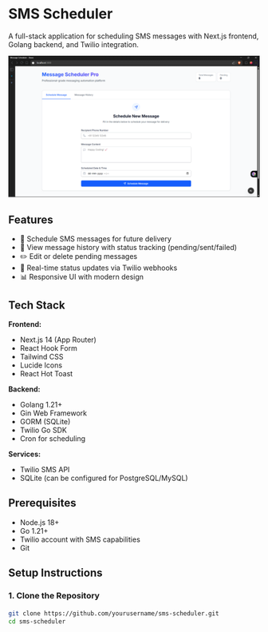 # SMS Scheduler

A full-stack application for scheduling SMS messages with Next.js frontend, Golang backend, and Twilio integration.

![Screenshot](/sms-scheduler-frontend/public/image.png) <!-- Add a screenshot if available -->

## Features

- 📅 Schedule SMS messages for future delivery
- 📱 View message history with status tracking (pending/sent/failed)
- ✏️ Edit or delete pending messages
- 🔔 Real-time status updates via Twilio webhooks
- 📊 Responsive UI with modern design

## Tech Stack

**Frontend:**
- Next.js 14 (App Router)
- React Hook Form
- Tailwind CSS
- Lucide Icons
- React Hot Toast

**Backend:**
- Golang 1.21+
- Gin Web Framework
- GORM (SQLite)
- Twilio Go SDK
- Cron for scheduling

**Services:**
- Twilio SMS API
- SQLite (can be configured for PostgreSQL/MySQL)

## Prerequisites

- Node.js 18+
- Go 1.21+
- Twilio account with SMS capabilities
- Git

## Setup Instructions

### 1. Clone the Repository

```bash
git clone https://github.com/yourusername/sms-scheduler.git
cd sms-scheduler

